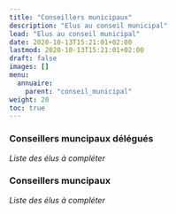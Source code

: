 ```yaml
---
title: "Conseillers municipaux"
description: "Elus au conseil municipal"
lead: "Elus au conseil municipal"
date: 2020-10-13T15:21:01+02:00
lastmod: 2020-10-13T15:21:01+02:00
draft: false
images: []
menu:
  annuaire:
    parent: "conseil_municipal"
weight: 20
toc: true
---
```


### Conseillers muncipaux délégués
*Liste des élus à compléter*

### Conseillers muncipaux
*Liste des élus à compléter*